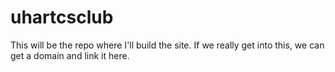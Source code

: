 # uhartcsclub

This will be the repo where I'll build the site. If we really get into this, we can get a domain and link it here.
